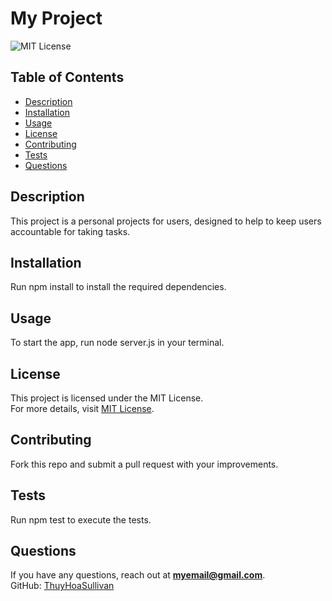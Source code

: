 
# My Project
![MIT License](https://img.shields.io/badge/license-MIT-green)

## Table of Contents
- [Description](#description)
- [Installation](#installation)
- [Usage](#usage)
- [License](#license)
- [Contributing](#contributing)
- [Tests](#tests)
- [Questions](#questions)

## Description
This project is a personal projects for users, designed to help to keep users accountable for taking tasks.

## Installation
Run npm install to install the required dependencies.

## Usage
To start the app, run node server.js in your terminal.

## License  
This project is licensed under the MIT License.  
For more details, visit [MIT License](https://opensource.org/licenses/MIT).

## Contributing
Fork this repo and submit a pull request with your improvements. 

## Tests
Run npm test to execute the tests.

## Questions
If you have any questions, reach out at **myemail@gmail.com**.  
GitHub: [ThuyHoaSullivan](https://github.com/ThuyHoaSullivan)
  